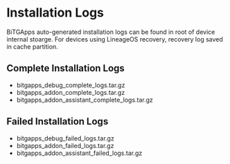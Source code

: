 # Installation Logs

BiTGApps auto-generated installation logs can be found in root of device internal stoarge. For devices using LineageOS recovery, recovery log saved in cache partition.

## Complete Installation Logs

- bitgapps_debug_complete_logs.tar.gz
- bitgapps_addon_complete_logs.tar.gz
- bitgapps_addon_assistant_complete_logs.tar.gz

## Failed Installation Logs

- bitgapps_debug_failed_logs.tar.gz
- bitgapps_addon_failed_logs.tar.gz
- bitgapps_addon_assistant_failed_logs.tar.gz
